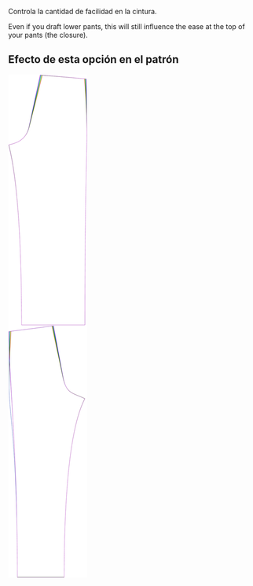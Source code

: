 
Controla la cantidad de facilidad en la cintura.

Even if you draft lower pants, this will still influence the ease at the top of your pants (the closure).


## Efecto de esta opción en el patrón
![Esta imagen muestra el efecto de esta opción superponiendo varias variantes que tienen un valor diferente para esta opción](titan_waistease_sample.svg "Efecto de esta opción en el patrón")